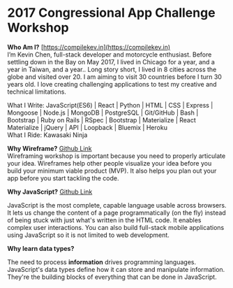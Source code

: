 # 2017 Congressional App Challenge Workshop

**Who Am I?**  [https://compilekev.in](https://compilekev.in) </br>
I’m Kevin Chen, full-stack developer and motorcycle enthusiast. Before settling down in the Bay on May 2017, I lived in Chicago for a year, and a year in Taiwan, and a year.. Long story short, I lived in 8 cities across the globe and visited over 20. I am aiming to visit 30 countries before I turn 30 years old. I love creating challenging applications to test my creative and technical limitations.

What I Write: JavaScript(ES6) | React | Python | HTML | CSS | Express | Mongoose | Node.js | MongoDB | PostgreSQL | Git/GitHub | Bash | Bootstrap | Ruby on Rails | RSpec | Bootstrap | Materialize | React Materialize | jQuery | API | Loopback | Bluemix | Heroku </br>
What I Ride: Kawasaki Ninja


**Why Wireframe?** [Github Link](Wireframe.md) </br>
Wireframing workshop is important because you need to properly articulate your idea. Wireframes help other people visualize your idea before you build your minimum viable product (MVP). It also helps you plan out your app before you start tackling the code. 

**Why JavaScript?**  [Github Link](JS.md) </br>

JavaScript is the most complete, capable language usable across browsers. It lets us change the content of a page programmatically (on the fly) instead of being stuck with just what's written in the HTML code.  It enables complex user interactions. You can also build full-stack mobile applications using JavaScript so it is not limited to web development.


**Why learn data types?**

The need to process **information** drives programming languages.  JavaScript's data types define how it can store and manipulate information. They're the building blocks of everything that can be done in JavaScript.

